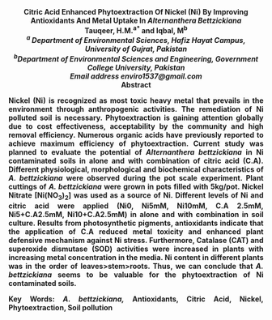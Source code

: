 <center><strong>Citric Acid Enhanced Phytoextraction Of Nickel (Ni) By Improving
Antioxidants And Metal Uptake In <i>Alternanthera Bettzickiana<strong></i>

<center><strong>Tauqeer, H.M.<sup>a*</sup></strong> and Iqbal, M<sup>b</sup>

<center><i><sup>a</sup> Department of Environmental Sciences, Hafiz Hayat Campus,
University of Gujrat, Pakistan</i>

<center><i><sup>b</sup>Department of Environmental Sciences and Engineering, Government
College University, Pakistan</i>

<center><i>Email address enviro1537@gmail.com</i>

<center><strong>Abstract</strong>

<p style=text-align:justify>Nickel (Ni) is recognized as most toxic heavy metal that prevails in the
environment through anthropogenic activities. The remediation of Ni
polluted soil is necessary. Phytoextraction is gaining attention
globally due to cost effectiveness, acceptability by the community and
high removal efficiency. Numerous organic acids have previously reported
to achieve maximum efficiency of phytoextraction. Current study was
planned to evaluate the potential of <i>Alternanthera bettzickiana</i> in Ni
contaminated soils in alone and with combination of citric acid (C.A).
Different physiological, morphological and biochemical characteristics
of <i>A. bettzickiana</i> were observed during the pot scale experiment.
Plant cuttings of <i>A. bettzickiana</i> were grown in pots filled with
5kg/pot. Nickel Nitrate [Ni(NO<sub>3</sub>)<sub>2</sub>] was used as a source of Ni.
Different levels of Ni and citric acid were applied (Ni0, Ni5mM, Ni10mM,
C.A 2.5mM, Ni5+C.A2.5mM, Ni10+C.A2.5mM) in alone and with combination in
soil culture. Results from photosynthetic pigments, antioxidants
indicate that the application of C.A reduced metal toxicity and enhanced
plant defensive mechanism against Ni stress. Furthermore, Catalase (CAT)
and superoxide dismutase (SOD) activities were increased in plants with
increasing metal concentration in the media. Ni content in different
plants was in the order of leaves&gt;stem&gt;roots. Thus, we can
conclude that <i>A. bettzickiana</i> seems to be valuable for the
phytoextraction of Ni contaminated soils.

<p style=text-align:justify>Key Words: <i>A. bettzickiana,</i> Antioxidants, Citric Acid, Nickel,
Phytoextraction, Soil pollution
